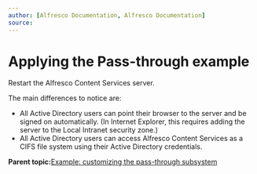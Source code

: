 ```yaml
---
author: [Alfresco Documentation, Alfresco Documentation]
source: 
---
```


# Applying the Pass-through example

Restart the Alfresco Content Services server.

The main differences to notice are:

-   All Active Directory users can point their browser to the server and be signed on automatically. \(In Internet Explorer, this requires adding the server to the Local Intranet security zone.\)
-   All Active Directory users can access Alfresco Content Services as a CIFS file system using their Active Directory credentials.

**Parent topic:**[Example: customizing the pass-through subsystem](../tasks/auth-example-passthu.md)

